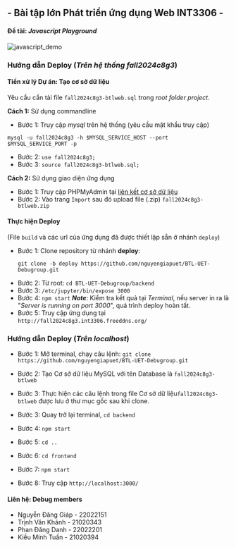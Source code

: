 ## - Bài tập lớn Phát triển ứng dụng Web INT3306 -

#### Đề tài: _Javascript Playground_

![javascript_demo](https://github.com/user-attachments/assets/b8de2b74-228b-44d8-9f69-a658c36463a6)

### Hướng dẫn Deploy (_Trên hệ thống fall2024c8g3_)

#### Tiền xử lý Dự án: Tạo cơ sở dữ liệu

Yêu cầu cần tải file `fall2024c8g3-btlweb.sql` trong _root folder project._

**Cách 1:** Sử dụng commandline

-   Bước 1: Truy cập _mysql_ trên hệ thống (yêu cầu mật khẩu truy cập)

```
mysql -u fall2024c8g3 -h $MYSQL_SERVICE_HOST --port $MYSQL_SERVICE_PORT -p
```

-   Bước 2: `use fall2024c8g3;`
-   Bước 3: `source fall2024c8g3-btlweb.sql;`

**Cách 2:** Sử dụng giao diện ứng dụng

-   Bước 1: Truy cập PHPMyAdmin tại [liên kết cơ sở dữ liệu](https://pma.int3306.freeddns.org/)
-   Bước 2: Vào trang `Import` sau đó upload file (.zip) `fall2024c8g3-btlweb.zip`

#### Thực hiện Deploy

(File `build` và các url của ứng dụng đã được thiết lập sẵn ở nhánh `deploy`)

-   Bước 1: Clone repository từ nhánh **deploy**:
    ```
    git clone -b deploy https://github.com/nguyengiapuet/BTL-UET-Debugroup.git
    ```
-   Bước 2: Từ root: `cd BTL-UET-Debugroup/backend`
-   Bước 3: `/etc/jupyter/bin/expose 3000`
-   Bước 4: `npm start`
    **_Note_**: Kiểm tra kết quả tại _Terminal_,
    nếu server in ra là "_Server is running on port 3000_", quá trình deploy hoàn tất.
-   Bước 5: Truy cập ứng dụng tại `http://fall2024c8g3.int3306.freeddns.org/`

### Hướng dẫn Deploy (_Trên localhost_)

-   Bước 1: Mở terminal, chạy câu lệnh: `git clone https://github.com/nguyengiapuet/BTL-UET-Debugroup.git`

-   Bước 2: Tạo Cơ sở dữ liệu MySQL với tên Database là `fall2024c8g3-btlweb`

-   Bước 3: Thực hiện các câu lệnh trong file Cơ sở dữ liệu`fall2024c8g3-btlweb` được lưu ở thư mục gốc sau khi clone.

-   Bước 3: Quay trở lại terminal, `cd backend`

-   Bước 4: `npm start`

-   Bước 5: `cd ..`

-   Bước 6: `cd frontend`

-   Bước 7: `npm start`

-   Bước 8: Truy cập `http://localhost:3000/`

#### Liên hệ: Debug members

-   Nguyễn Đăng Giáp - 22022151
-   Trịnh Văn Khánh - 21020343
-   Phan Đăng Danh - 22022201
-   Kiều Minh Tuấn - 21020394
